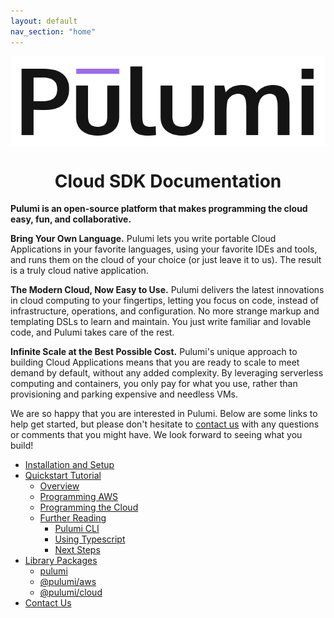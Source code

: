 ```yaml
---
layout: default
nav_section: "home"
---
```


<div class="pulumi-jumbotron">
    <div class="container">
        <img src="images/logo/transparent-black-text-large.png" alt="Pulumi" style="display: block; margin: auto">
        <h1 class="display-3 title" style="text-align: center">Cloud SDK Documentation</h1>
    </div>
</div>

**Pulumi is an open-source platform that makes programming the cloud easy, fun, and collaborative.**

**Bring Your Own Language.**  Pulumi lets you write portable Cloud Applications in your favorite languages, using your
favorite IDEs and tools, and runs them on the cloud of your choice (or just leave it to us).  The result is a truly
cloud native application.

**The Modern Cloud, Now Easy to Use.**  Pulumi delivers the latest innovations in cloud computing to your fingertips,
letting you focus on code, instead of infrastructure, operations, and configuration.  No more strange markup and
templating DSLs to learn and maintain.  You just write familiar and lovable code, and Pulumi takes care of the rest.

**Infinite Scale at the Best Possible Cost.**  Pulumi's unique approach to building Cloud Applications means that you
are ready to scale to meet demand by default, without any added complexity.  By leveraging serverless computing and
containers, you only pay for what you use, rather than provisioning and parking expensive and needless VMs.

We are so happy that you are interested in Pulumi.  Below are some links to help get started, but please don't hesitate
to [contact us](/contact) with any questions or comments that you might have.  We look forward to seeing what you build!

* [Installation and Setup](/install)
* [Quickstart Tutorial](/quickstart)
    - [Overview](/quickstart/overview.html)
    - [Programming AWS](/quickstart/aws.html)
    - [Programming the Cloud](/quickstart/cloud.html)
    - [Further Reading](/quickstart/reading.html)
        - [Pulumi CLI](/quickstart/reading.html#pulumi-cli)
        - [Using Typescript](/quickstart/reading.html#using-typescript)
        - [Next Steps](/quickstart/reading.html#next-steps)
* [Library Packages](/packages)
    - [pulumi](/packages/pulumi)
    - [@pulumi/aws](/packages/pulumi-aws)
    - [@pulumi/cloud](/packages/pulumi-cloud)
* [Contact Us](/contact)

